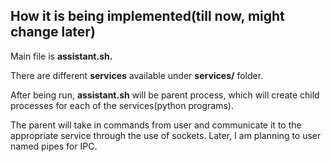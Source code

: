 ## How it is being implemented(till now, might change later) 

Main file is **assistant.sh.** 

There are different **services** available under **services/** folder. 

After being run, **assistant.sh** will be parent process, which will create child processes for each of the services(python programs).  

The parent will take in commands from user and communicate it to the appropriate service through the use of sockets. Later, I am planning
 to user named pipes for IPC.
